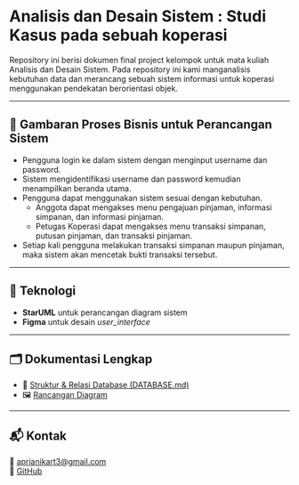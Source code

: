 # Analisis dan Desain Sistem : Studi Kasus pada sebuah koperasi

Repository ini berisi dokumen final project kelompok untuk mata kuliah Analisis dan Desain Sistem.
Pada repository ini kami manganalisis kebutuhan data dan merancang sebuah sistem informasi untuk koperasi menggunakan pendekatan berorientasi objek.

---

## 🧾 Gambaran Proses Bisnis untuk Perancangan Sistem

- Pengguna login ke dalam sistem dengan menginput username dan password.
- Sistem mengidentifikasi username dan password kemudian menampilkan beranda utama.
- Pengguna dapat menggunakan sistem sesuai dengan kebutuhan.
    - Anggota dapat mengakses menu pengajuan pinjaman, informasi simpanan, dan informasi pinjaman.
    - Petugas Koperasi dapat mengakses menu transaksi simpanan, putusan pinjaman, dan transaksi pinjaman.
- Setiap kali pengguna melakukan transaksi simpanan maupun pinjaman, maka sistem akan mencetak bukti transaksi tersebut.

---

## 📌 Teknologi

- **StarUML** untuk perancangan diagram sistem
- **Figma** untuk desain _user_interface_

---

## 🗂️ Dokumentasi Lengkap

- 📄 [Struktur & Relasi Database (DATABASE.md)](./DATABASE.md)
- 🖼️ [Rancangan Diagram](./docs/erd.png)

---

## 📬 Kontak

📧 aprianikart3@gmail.com  
👤 [GitHub](https://github.com/aprianikartini)
